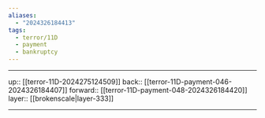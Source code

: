 ```yaml
---
aliases:
  - "2024326184413"
tags:
  - terror/11D
  - payment
  - bankruptcy
---
```




***

up:: [[terror-11D-2024275124509]]
back:: [[terror-11D-payment-046-2024326184407]]
forward:: [[terror-11D-payment-048-2024326184420]]
layer:: [[brokenscale|layer-333]]

***
